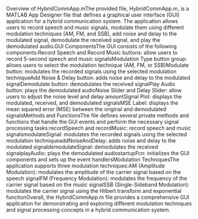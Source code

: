 Overview of HybridCommApp.mThe provided file, HybridCommApp.m, is a MATLAB App Designer file that defines a graphical user interface (GUI) application for a hybrid communication system. The application allows users to record speech and music signals, modulate them using different modulation techniques (AM, FM, and SSB), add noise and delay to the modulated signal, demodulate the received signal, and play the demodulated audio.GUI ComponentsThe GUI consists of the following components:Record Speech and Record Music buttons: allow users to record 5-second speech and music signalsModulation Type button group: allows users to select the modulation technique (AM, FM, or SSB)Modulate button: modulates the recorded signals using the selected modulation techniqueAdd Noise & Delay button: adds noise and delay to the modulated signalDemodulate button: demodulates the received signalPlay Audio button: plays the demodulated audioNoise Slider and Delay Slider: allow users to adjust the noise level and delay amountSignal Plot: displays the modulated, received, and demodulated signalsMSE Label: displays the mean squared error (MSE) between the original and demodulated signalsMethods and FunctionsThe file defines several private methods and functions that handle the GUI events and perform the necessary signal processing tasks:recordSpeech and recordMusic: record speech and music signalsmodulateSignal: modulates the recorded signals using the selected modulation techniqueaddNoiseAndDelay: adds noise and delay to the modulated signaldemodulateSignal: demodulates the received signalplayAudio: plays the demodulated audiostartupFcn: initializes the GUI components and sets up the event handlersModulation TechniquesThe application supports three modulation techniques:AM (Amplitude Modulation): modulates the amplitude of the carrier signal based on the speech signalFM (Frequency Modulation): modulates the frequency of the carrier signal based on the music signalSSB (Single-Sideband Modulation): modulates the carrier signal using the Hilbert transform and exponential functionOverall, the HybridCommApp.m file provides a comprehensive GUI application for demonstrating and exploring different modulation techniques and signal processing concepts in a hybrid communication system.

